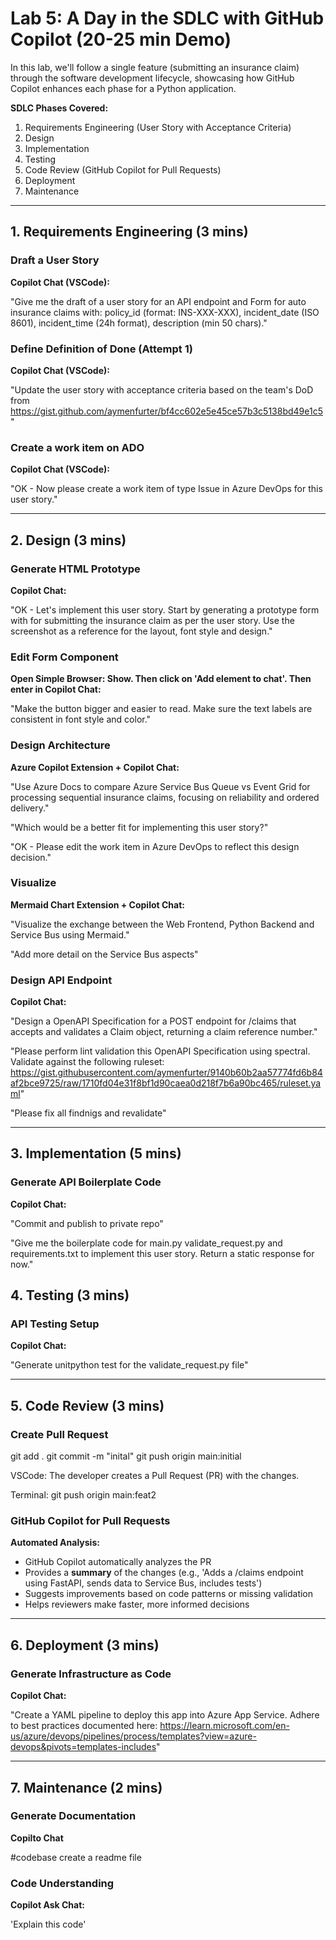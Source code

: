 # Lab 5: A Day in the SDLC with GitHub Copilot (20-25 min Demo)
In this lab, we'll follow a single feature (submitting an insurance claim) through the software development lifecycle, showcasing how GitHub Copilot enhances each phase for a Python application.

**SDLC Phases Covered:**
1. Requirements Engineering (User Story with Acceptance Criteria)
2. Design
3. Implementation
4. Testing
5. Code Review (GitHub Copilot for Pull Requests)
6. Deployment
7. Maintenance

---

## 1. Requirements Engineering (3 mins)

### Draft a User Story 
**Copilot Chat (VSCode):**

"Give me the draft of a user story for an API endpoint and Form for auto insurance claims with: policy_id (format: INS-XXX-XXX), incident_date (ISO 8601), incident_time (24h format), description (min 50 chars)."

### Define Definition of Done (Attempt 1)
**Copilot Chat (VSCode):**

"Update the user story with acceptance criteria based on the team's DoD from https://gist.github.com/aymenfurter/bf4cc602e5e45ce57b3c5138bd49e1c5"

### Create a work item on ADO
**Copilot Chat (VSCode):**

"OK - Now please create a work item of type Issue in Azure DevOps for this user story."

---

## 2. Design (3 mins)

### Generate HTML Prototype
**Copilot Chat:**

"OK - Let's implement this user story. Start by generating a prototype form with for submitting the insurance claim as per the user story. Use the screenshot as a reference for the layout, font style and design."


### Edit Form Component
**Open Simple Browser: Show. Then click on 'Add element to chat'. Then enter in  Copilot Chat:**
 
"Make the button bigger and easier to read. Make sure the text labels are consistent in font style and color."

### Design Architecture
**Azure Copilot Extension + Copilot Chat:**

"Use Azure Docs to compare Azure Service Bus Queue vs Event Grid for processing sequential insurance claims, focusing on reliability and ordered delivery."

"Which would be a better fit for implementing this user story?"

"OK - Please edit the work item in Azure DevOps to reflect this design decision."

### Visualize 
**Mermaid Chart Extension + Copilot Chat:**

"Visualize the exchange between the Web Frontend, Python Backend and Service Bus using Mermaid."

"Add more detail on the Service Bus aspects"

### Design API Endpoint
**Copilot Chat:**

"Design a OpenAPI Specification for a POST endpoint for /claims that accepts and validates a Claim object, returning a claim reference number."


"Please perform lint validation this OpenAPI Specification using spectral. Validate against the following ruleset: https://gist.githubusercontent.com/aymenfurter/9140b60b2aa57774fd6b84af2bce9725/raw/1710fd04e31f8bf1d90caea0d218f7b6a90bc465/ruleset.yaml"

"Please fix all findnigs and revalidate"

---

## 3. Implementation (5 mins)

### Generate API Boilerplate Code
**Copilot Chat:**

"Commit and publish to private repo"

"Give me the boilerplate code for main.py validate_request.py and requirements.txt to implement this user story. Return a static response for now."

## 4. Testing (3 mins)

### API Testing Setup
**Copilot Chat:**

"Generate unitpython test for the validate_request.py file"

---

## 5. Code Review (3 mins)

### Create Pull Request
git add .
git commit -m "inital"
git push origin main:initial

VSCode: The developer creates a Pull Request (PR) with the changes.

Terminal:
git push origin main:feat2

### GitHub Copilot for Pull Requests
**Automated Analysis:**
- GitHub Copilot automatically analyzes the PR
- Provides a **summary** of the changes (e.g., 'Adds a /claims endpoint using FastAPI, sends data to Service Bus, includes tests')
- Suggests improvements based on code patterns or missing validation
- Helps reviewers make faster, more informed decisions


---

## 6. Deployment (3 mins)

### Generate Infrastructure as Code
**Copilot Chat:**

"Create a YAML pipeline to deploy this app into Azure App Service. Adhere to best practices documented here: https://learn.microsoft.com/en-us/azure/devops/pipelines/process/templates?view=azure-devops&pivots=templates-includes"

---

## 7. Maintenance (2 mins)

### Generate Documentation
**Copilto Chat**

#codebase create a readme file

### Code Understanding
**Copilot Ask Chat:**

'Explain this code'
